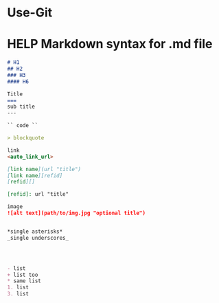 Use-Git
=======

HELP Markdown syntax for .md file
====
``` Markdown syntax for .md file 
# H1
## H2
### H3
#### H6

Title
===
sub title
---

`` code ``

> blockquote

link
<auto_link_url>

[link name](url "title")
[link name][refid]
[refid][]

[refid]: url "title"

image
![alt text](path/to/img.jpg "optional title")


*single asterisks*
_single underscores_




- list
+ list too
* same list
1. list
3. list

```

